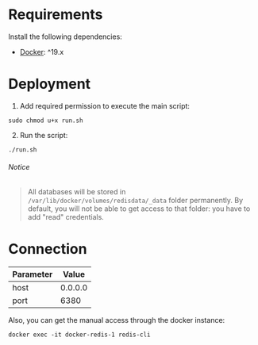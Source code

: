 # Requirements

Install the following dependencies:
 - [Docker](https://docs.docker.com/engine/install/debian/#install-using-the-repository): ^19.x

# Deployment

1. Add required permission to execute the main script:
```shell
sudo chmod u+x run.sh
```
2. Run the script:
```shell
./run.sh
```
###### Notice
> All databases will be stored in `/var/lib/docker/volumes/redisdata/_data` folder permanently. By default, you will not be able to get access to that folder: you have to add "read" credentials. 

# Connection

Parameter | Value
--- | ---
host | 0.0.0.0
port | 6380

Also, you can get the manual access through the docker instance:
```shell
docker exec -it docker-redis-1 redis-cli
```
